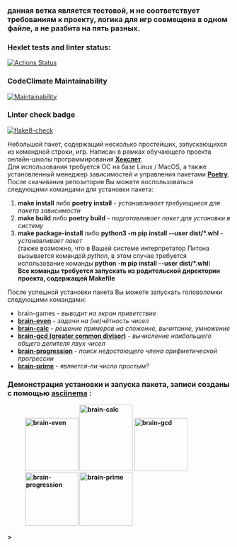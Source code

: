 ### данная ветка является тестовой, и не соответствует требованиям к проекту, логика для игр совмещена в одном файле, а не разбита на пять разных.


### Hexlet tests and linter status:
[![Actions Status](https://github.com/SergeyChalkov/python-project-lvl1/workflows/hexlet-check/badge.svg)](https://github.com/SergeyChalkov/python-project-lvl1/actions)
### CodeClimate Maintainability
[![Maintainability](https://api.codeclimate.com/v1/badges/bf052ae5647e163be2a1/maintainability)](https://codeclimate.com/github/SergeyChalkov/python-project-lvl1/maintainability)
### Linter check badge
[![flake8-check](https://github.com/SergeyChalkov/python-project-lvl1/actions/workflows/flake8_check.yml/badge.svg?event=push)](https://github.com/SergeyChalkov/python-project-lvl1/actions/workflows/flake8_check.yml)

Небольшой пакет, содержащий несколько простейших, запускающихся из командной строки, игр.
Написан в рамках обучающего проекта онлайн-школы программирования <a href="https://ru.hexlet.io/"><b>Хекслет</b></a>.<br>
Для использования требуется ОС на базе Linux / MacOS, а также установленный менеджер зависимостей и управления пакетами <a href="https://python-poetry.org/"><b>Poetry</b></a>.<br>
После скачивания репозитория Вы можете воспользоваться следующими командами для установки пакета:
1. **make install** либо **poetry install** *- устанавливает требующиеся для пакета зависимости*
2. **make build** либо **poetry build** *- подготавливает пакет для установки в систему*
3. **make package-install** либо **python3 -m pip install --user dist/\*.whl** - *устанавливает пакет*<br>
(также возможно, что в Вашей системе интерпретатор Питона вызывается командой *python*, в этом случае требуется использование команды **python -m pip install --user dist/\*.whl**)<br>
**Все команды требуется запускать из родительской директории проекта, содержащей Makefile**<br>

После успешной установки пакета Вы можете запускать головоломки следующими командами:
- brain-games - *выводит на экран приветствие*
- <a href="https://asciinema.org/a/449730"><b>brain-even</b></a> - *задачи на (не)чётность чисел*
- <a href="https://asciinema.org/a/450329"><b>brain-calc</b></a> - *решение примеров на сложение, вычитание, умножение*
- <a href="https://asciinema.org/a/450356"><b>brain-gcd (greater common divisor)</b></a> - *вычисление наибольшего общего делителя лвух чисел*
- <a href="https://asciinema.org/a/450466"><b>brain-progression</b></a> - *поиск недостающего члена арифметической прогрессии*
- <a href="https://asciinema.org/a/450526"><b>brain-prime</b></a> - *является-ли число простым?* 

### Демонстрация установки и запуска пакета, записи созданы с помощью <a href="https://asciinema.org/"><b>asciinema</a> :
<figure>
    <a href="https://asciinema.org/a/449730" target="_blank"><img src="https://asciinema.org/a/449730.svg" alt="brain-even" width="120"/></a>
    <a href="https://asciinema.org/a/450329" target="_blank"><img src="https://asciinema.org/a/450329.svg" alt="brain-calc" width="120" height="150"/></a>
    <a href="https://asciinema.org/a/450356" target="_blank"><img src="https://asciinema.org/a/450356.svg" alt="brain-gcd" width="120" /></a>
    <a href="https://asciinema.org/a/450466" target="_blank"><img src="https://asciinema.org/a/450466.svg" alt="brain-progression" width="120" /></a>
    <a href="https://asciinema.org/a/450526" target="_blank"><img src="https://asciinema.org/a/450526.svg" alt="brain-prime" width="120" /></a>
</figure>>
